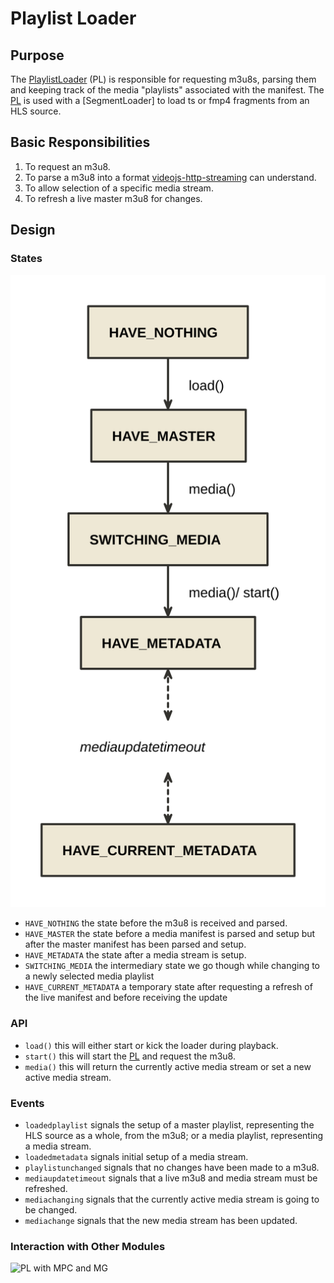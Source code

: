 # Playlist Loader

## Purpose

The [PlaylistLoader][pl] (PL) is responsible for requesting m3u8s, parsing them and keeping track of the media "playlists" associated with the manifest. The [PL] is used with a [SegmentLoader] to load ts or fmp4 fragments from an HLS source.

## Basic Responsibilities

1. To request an m3u8.
2. To parse a m3u8 into a format [videojs-http-streaming][vhs] can understand.
3. To allow selection of a specific media stream.
4. To refresh a live master m3u8 for changes.

## Design

### States

![PlaylistLoader States](images/playlist-loader-states.nomnoml.svg)

- `HAVE_NOTHING` the state before the m3u8 is received and parsed.
- `HAVE_MASTER` the state before a media manifest is parsed and setup but after the master manifest has been parsed and setup.
- `HAVE_METADATA` the state after a media stream is setup.
- `SWITCHING_MEDIA` the intermediary state we go though while changing to a newly selected media playlist
- `HAVE_CURRENT_METADATA`  a temporary state after requesting a refresh of the live manifest and before receiving the update

### API

- `load()` this will either start or kick the loader during playback.
- `start()` this will start the [PL] and request the m3u8.
- `media()` this will return the currently active media stream or set a new active media stream.

### Events

- `loadedplaylist` signals the setup of a master playlist, representing the HLS source as a whole, from the m3u8; or a media playlist, representing a media stream.
- `loadedmetadata` signals initial setup of a media stream.
- `playlistunchanged` signals that no changes have been made to a m3u8.
- `mediaupdatetimeout` signals that a live m3u8 and media stream must be refreshed.
- `mediachanging` signals that the currently active media stream is going to be changed.
- `mediachange` signals that the new media stream has been updated.

### Interaction with Other Modules

![PL with MPC and MG](images/playlist-loader-mpc-mg-sequence.plantuml.png)

[pl]: ../src/playlist-loader.js
[sl]: ../src/segment-loader.js
[vhs]: intro.md
